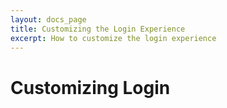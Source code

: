 ```yaml
---
layout: docs_page
title: Customizing the Login Experience
excerpt: How to customize the login experience
---
```


# Customizing Login
